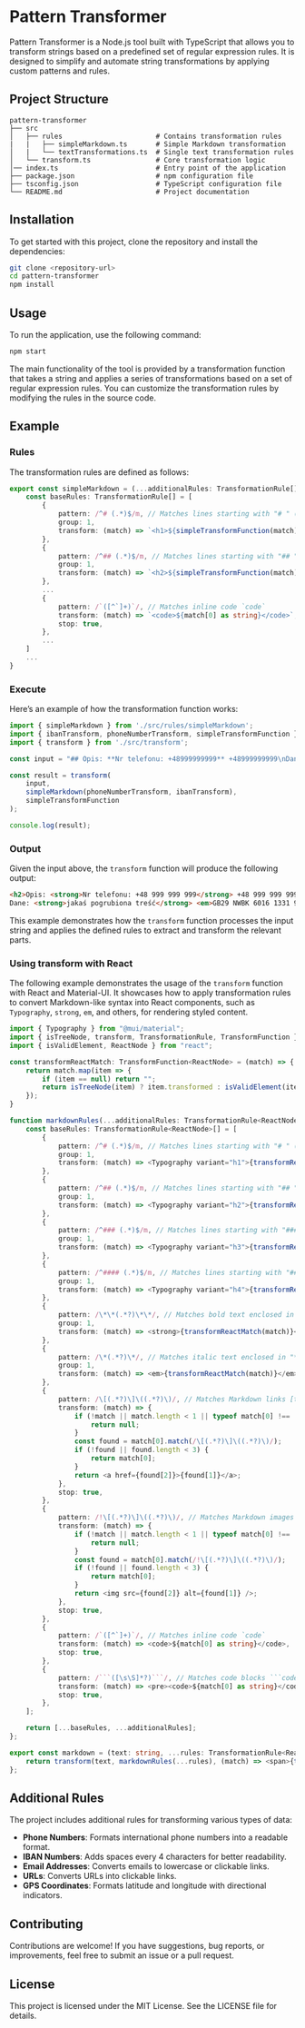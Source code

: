 # Pattern Transformer

Pattern Transformer is a Node.js tool built with TypeScript that allows you to transform strings based on a predefined set of regular expression rules. It is designed to simplify and automate string transformations by applying custom patterns and rules.

## Project Structure

```
pattern-transformer
├── src
│   ├── rules                       # Contains transformation rules
|   |   ├── simpleMarkdown.ts       # Simple Markdown transformation
│   |   └── textTransformations.ts  # Single text transformation rules
│   └── transform.ts                # Core transformation logic
│── index.ts                        # Entry point of the application
├── package.json                    # npm configuration file
├── tsconfig.json                   # TypeScript configuration file
└── README.md                       # Project documentation
```

## Installation

To get started with this project, clone the repository and install the dependencies:

```bash
git clone <repository-url>
cd pattern-transformer
npm install
```

## Usage

To run the application, use the following command:

```bash
npm start
```

The main functionality of the tool is provided by a transformation function that takes a string and applies a series of transformations based on a set of regular expression rules. You can customize the transformation rules by modifying the rules in the source code.

## Example

### Rules

The transformation rules are defined as follows:

```typescript
export const simpleMarkdown = (...additionalRules: TransformationRule[]): TransformationRule[] => {
    const baseRules: TransformationRule[] = [
        {
            pattern: /^# (.*)$/m, // Matches lines starting with "# " (Markdown header level 1)
            group: 1,
            transform: (match) => `<h1>${simpleTransformFunction(match)}</h1>`,
        },
        {
            pattern: /^## (.*)$/m, // Matches lines starting with "## " (Markdown header level 2)
            group: 1,
            transform: (match) => `<h2>${simpleTransformFunction(match)}</h2>`,
        },
        ...
        {
            pattern: /`([^`]+)`/, // Matches inline code `code`
            transform: (match) => `<code>${match[0] as string}</code>`,
            stop: true,
        },
        ...
    ]
    ...
}
```

### Execute

Here’s an example of how the transformation function works:

```typescript
import { simpleMarkdown } from './src/rules/simpleMarkdown';
import { ibanTransform, phoneNumberTransform, simpleTransformFunction } from './src/rules/textTransforms';
import { transform } from './src/transform';

const input = "## Opis: **Nr telefonu: +48999999999** +48999999999\nDane: **jakaś pogrubiona treść** *GB29NWBK60161331926819* PL12345678901234567890123456";

const result = transform(
    input, 
    simpleMarkdown(phoneNumberTransform, ibanTransform),
    simpleTransformFunction
);

console.log(result);
```

### Output

Given the input above, the `transform` function will produce the following output:

```html
<h2>Opis: <strong>Nr telefonu: +48 999 999 999</strong> +48 999 999 999</h2>
Dane: <strong>jakaś pogrubiona treść</strong> <em>GB29 NWBK 6016 1331 9268 19</em> PL12 3456 7890 1234 5678 9012 3456
```

This example demonstrates how the `transform` function processes the input string and applies the defined rules to extract and transform the relevant parts.

### Using transform with React

The following example demonstrates the usage of the `transform` function with React and Material-UI. It showcases how to apply transformation rules to convert Markdown-like syntax into React components, such as `Typography`, `strong`, `em`, and others, for rendering styled content.

```ts
import { Typography } from "@mui/material";
import { isTreeNode, transform, TransformationRule, TransformFunction } from "pattern-transformer";
import { isValidElement, ReactNode } from "react";

const transformReactMatch: TransformFunction<ReactNode> = (match) => {
    return match.map(item => {
        if (item == null) return "";
        return isTreeNode(item) ? item.transformed : isValidElement(item) ? item : item.toString();
    });
}

function markdownRules(...additionalRules: TransformationRule<ReactNode>[]): TransformationRule<ReactNode>[] {
    const baseRules: TransformationRule<ReactNode>[] = [
        {
            pattern: /^# (.*)$/m, // Matches lines starting with "# " (Markdown header level 1)
            group: 1,
            transform: (match) => <Typography variant="h1">{transformReactMatch(match)}</Typography>,
        },
        {
            pattern: /^## (.*)$/m, // Matches lines starting with "## " (Markdown header level 2)
            group: 1,
            transform: (match) => <Typography variant="h2">{transformReactMatch(match)}</Typography>,
        },
        {
            pattern: /^### (.*)$/m, // Matches lines starting with "### " (Markdown header level 3)
            group: 1,
            transform: (match) => <Typography variant="h3">{transformReactMatch(match)}</Typography>,
        },
        {
            pattern: /^#### (.*)$/m, // Matches lines starting with "#### " (Markdown header level 4)
            group: 1,
            transform: (match) => <Typography variant="h4">{transformReactMatch(match)}</Typography>,
        },
        {
            pattern: /\*\*(.*?)\*\*/, // Matches bold text enclosed in "**"
            group: 1,
            transform: (match) => <strong>{transformReactMatch(match)}</strong>,
        },
        {
            pattern: /\*(.*?)\*/, // Matches italic text enclosed in "*"
            group: 1,
            transform: (match) => <em>{transformReactMatch(match)}</em>,
        },
        {
            pattern: /\[(.*?)\]\((.*?)\)/, // Matches Markdown links [text](url)
            transform: (match) => {
                if (!match || match.length < 1 || typeof match[0] !== 'string') {
                    return null;
                }
                const found = match[0].match(/\[(.*?)\]\((.*?)\)/);
                if (!found || found.length < 3) {
                    return match[0];
                }
                return <a href={found[2]}>{found[1]}</a>;
            },
            stop: true,
        },
        {
            pattern: /!\[(.*?)\]\((.*?)\)/, // Matches Markdown images ![alt](url)
            transform: (match) => {
                if (!match || match.length < 1 || typeof match[0] !== 'string') {
                    return null;
                }
                const found = match[0].match(/!\[(.*?)\]\((.*?)\)/);
                if (!found || found.length < 3) {
                    return match[0];
                }
                return <img src={found[2]} alt={found[1]} />;
            },
            stop: true,
        },
        {
            pattern: /`([^`]+)`/, // Matches inline code `code`
            transform: (match) => <code>${match[0] as string}</code>,
            stop: true,
        },
        {
            pattern: /```([\s\S]*?)```/, // Matches code blocks ```code```
            transform: (match) => <pre><code>${match[0] as string}</code></pre>,
            stop: true,
        },
    ];

    return [...baseRules, ...additionalRules];
};

export const markdown = (text: string, ...rules: TransformationRule<ReactNode>[]): ReactNode => {
    return transform(text, markdownRules(...rules), (match) => <span>{transformReactMatch(match)}</span>);
};
```

## Additional Rules

The project includes additional rules for transforming various types of data:

- **Phone Numbers**: Formats international phone numbers into a readable format.
- **IBAN Numbers**: Adds spaces every 4 characters for better readability.
- **Email Addresses**: Converts emails to lowercase or clickable links.
- **URLs**: Converts URLs into clickable links.
- **GPS Coordinates**: Formats latitude and longitude with directional indicators.

## Contributing

Contributions are welcome! If you have suggestions, bug reports, or improvements, feel free to submit an issue or a pull request.

## License

This project is licensed under the MIT License. See the LICENSE file for details.
